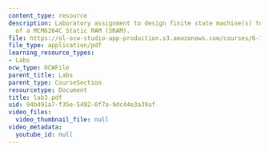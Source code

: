 ```yaml
---
content_type: resource
description: Laboratory assignment to design finite state machine(s) to test the functionality
  of a MCM6264C Static RAM (SRAM).
file: https://ol-ocw-studio-app-production.s3.amazonaws.com/courses/6-111-introductory-digital-systems-laboratory-spring-2006/94b491a7f35e54920f7a9dc44e3a39af_lab3.pdf
file_type: application/pdf
learning_resource_types:
- Labs
ocw_type: OCWFile
parent_title: Labs
parent_type: CourseSection
resourcetype: Document
title: lab3.pdf
uid: 94b491a7-f35e-5492-0f7a-9dc44e3a39af
video_files:
  video_thumbnail_file: null
video_metadata:
  youtube_id: null
---
```

